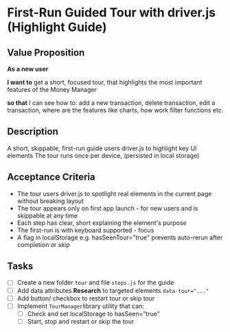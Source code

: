 # First-Run Guided Tour with driver.js (Highlight Guide)

## Value Proposition

**As a new user**

**I want to** get a short, focused tour, that highlights the most important features of the Money Manager

**so that** I can see how to: add a new transaction, delete transaction, edit a transaction, where are the features like charts, how work filter functions etc.

## Description

A short, skippable, first-run guide users driver.js to highlight key UI elements
The tour runs once per device, (persisted in local storage)

## Acceptance Criteria

- The tour users driver.js to spotlight real elements in the current page without breaking layout
- The tour appears only on first app launch - for  new users and is skippable at any time
- Each step has clear, short explaining the element's purpose
- The first-run is with keyboard supported - focus 
- A flag in localStorage e.g. hasSeenTour="true" prevents auto-rerun after completion or skip

## Tasks

- [ ] Create a new folder `tour` and file `steps.js` for the guide
- [ ] Add data attributes **Research** to targeted elements `data-tour="..."`
- [ ] Add button/ checkbox to restart tour or skip tour
- [ ] Implement `TourManager`library utility that can:
  - [ ] Check and set localStorage to hasSeen="true"
  - [ ] Start, stop and restart or skip the tour
